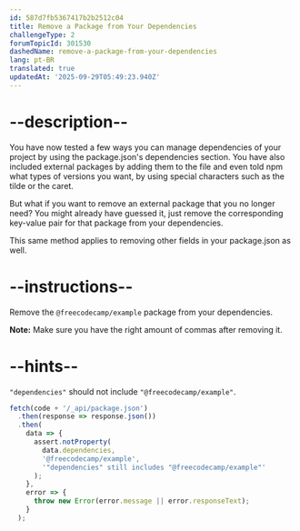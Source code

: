 ```yaml
---
id: 587d7fb5367417b2b2512c04
title: Remove a Package from Your Dependencies
challengeType: 2
forumTopicId: 301530
dashedName: remove-a-package-from-your-dependencies
lang: pt-BR
translated: true
updatedAt: '2025-09-29T05:49:23.940Z'
---
```


# --description--

You have now tested a few ways you can manage dependencies of your project by using the package.json's dependencies section. You have also included external packages by adding them to the file and even told npm what types of versions you want, by using special characters such as the tilde or the caret.

But what if you want to remove an external package that you no longer need? You might already have guessed it, just remove the corresponding key-value pair for that package from your dependencies.

This same method applies to removing other fields in your package.json as well.

# --instructions--

Remove the `@freecodecamp/example` package from your dependencies.

**Note:** Make sure you have the right amount of commas after removing it.

# --hints--

`"dependencies"` should not include `"@freecodecamp/example"`.

```js
fetch(code + '/_api/package.json')
  .then(response => response.json())
  .then(
    data => {
      assert.notProperty(
        data.dependencies,
        '@freecodecamp/example',
        '"dependencies" still includes "@freecodecamp/example"'
      );
    },
    error => {
      throw new Error(error.message || error.responseText);
    }
  );
```
